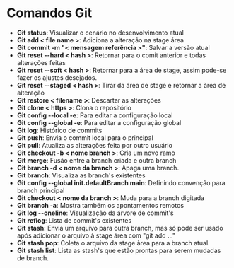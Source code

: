 # Comandos Git

* **Git status**: Visualizar o cenário no desenvolvimento atual
* **Git add < file name >**: Adiciona a alteração na stage área
* **Git commit -m "< mensagem referência >"**: Salvar a versão atual
* **Git reset --hard < hash >**: Retornar para o comit anterior e todas alterações feitas
* **Git reset --soft < hash >**: Retornar para a área de stage, assim pode-se fazer os ajustes desejados.
* **Git reset --staged < hash >**: Tirar da área de stage e retornar a àrea de alteração
* **Git restore < filename >**: Descartar as alterações
* **Git clone < https >**: Clona o repositório
* **Git config --local -e**: Para editar a configuração local
* **Git config --global -e**: Para editar a configuração global
* **Git log**: Histórico de commits
* **Git push**: Envia o commit local para o principal
* **Git pull**: Atualiza as alterações feita por outro usuário
* **Git checkout -b < nome branch >**: Cria um novo ramo 
* **Git merge**: Fusão entre a branch criada e outra branch
* **Git branch -d < nome da branch >**: Apaga uma branch.
* **Git branch**: Visualiza as branch's existentes
* **Git config --global init.defaultBranch main**: Definindo convenção para branch principal
* **Git checkout < nome da branch >**: Muda para a branch digitada
* **Git branch -a**: Mostra também os apontamentos remotos
* **Git log --oneline**: Visualização da árvore de commit's
* **Git reflog**: Lista de commit's existentes
* **Git stash**: Envia um arquivo para outra branch, mas só pode ser usado após adicionar o arquivo à stage área com "git add ..."
* **Git stash pop**: Coleta o arquivo da stage àrea para a branch atual. 
* **Git stash list**: Lista as stash's que estão prontas para serem mudadas de branch. 